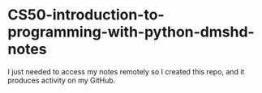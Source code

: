 # CS50-introduction-to-programming-with-python-dmshd-notes
I just needed to access my notes remotely so I created this repo, and it produces activity on my GitHub.
